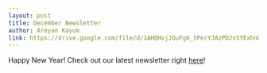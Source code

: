 ```yaml
---
layout: post
title: December Newsletter
author: Areyan Kayum
link: https://drive.google.com/file/d/1AHQHvjJQuFg6_5PerYJAzPDJvSYExhnQ/view?fbclid=IwAR2SG7HCv708_F53MAw-v2jDYwmQ0IQpXEFHOmsHlSRiQ7eWxY-cFFFs-vM
---
```

Happy New Year! Check out our latest newsletter right [here](https://drive.google.com/file/d/1AHQHvjJQuFg6_5PerYJAzPDJvSYExhnQ/view?fbclid=IwAR2SG7HCv708_F53MAw-v2jDYwmQ0IQpXEFHOmsHlSRiQ7eWxY-cFFFs-vM)!
